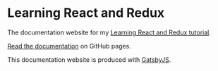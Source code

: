 # Learning React and Redux

The documentation website for my
[Learning React and Redux tutorial](https://github.com/blake-simpson/learning-react-and-redux-tutorial).

[Read the documentation](https://blake-simpson.github.io/learning-react-and-redux-documentation/)
on GitHub pages.

This documentation website is produced with
[GatsbyJS](https://www.gatsbyjs.org/).
